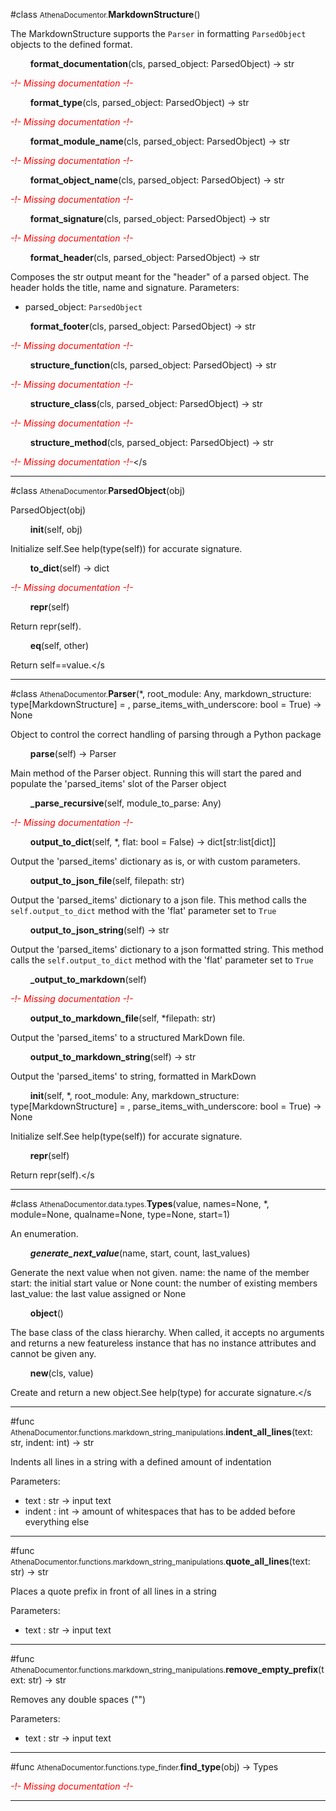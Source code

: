 #class <small>AthenaDocumentor.</small>**MarkdownStructure**()

The MarkdownStructure supports the `Parser` in formatting `ParsedObject` objects to the defined format.

$\qquad$**format_documentation**(cls, parsed_object: ParsedObject) -> str

<span class="parent_indent">*<span style=color:red>-!- Missing documentation -!-</span>*</span>

$\qquad$**format_type**(cls, parsed_object: ParsedObject) -> str

<span class="parent_indent">*<span style=color:red>-!- Missing documentation -!-</span>*</span>

$\qquad$**format_module_name**(cls, parsed_object: ParsedObject) -> str

<span class="parent_indent">*<span style=color:red>-!- Missing documentation -!-</span>*</span>

$\qquad$**format_object_name**(cls, parsed_object: ParsedObject) -> str

<span class="parent_indent">*<span style=color:red>-!- Missing documentation -!-</span>*</span>

$\qquad$**format_signature**(cls, parsed_object: ParsedObject) -> str

<span class="parent_indent">*<span style=color:red>-!- Missing documentation -!-</span>*</span>

$\qquad$**format_header**(cls, parsed_object: ParsedObject) -> str

<span class="parent_indent">Composes the str output meant for the "header" of a parsed object.
The header holds the title, name and signature.
Parameters:
- parsed_object: `ParsedObject`</span>

$\qquad$**format_footer**(cls, parsed_object: ParsedObject) -> str

<span class="parent_indent">*<span style=color:red>-!- Missing documentation -!-</span>*</span>

$\qquad$**structure_function**(cls, parsed_object: ParsedObject) -> str

<span class="parent_indent">*<span style=color:red>-!- Missing documentation -!-</span>*</span>

$\qquad$**structure_class**(cls, parsed_object: ParsedObject) -> str

<span class="parent_indent">*<span style=color:red>-!- Missing documentation -!-</span>*</span>

$\qquad$**structure_method**(cls, parsed_object: ParsedObject) -> str

<span class="parent_indent">*<span style=color:red>-!- Missing documentation -!-</span>*</s

---

#class <small>AthenaDocumentor.</small>**ParsedObject**(obj)

ParsedObject(obj)

$\qquad$**__init__**(self, obj)

<span class="parent_indent">Initialize self.See help(type(self)) for accurate signature.</span>

$\qquad$**to_dict**(self) -> dict

<span class="parent_indent">*<span style=color:red>-!- Missing documentation -!-</span>*</span>

$\qquad$**__repr__**(self)

<span class="parent_indent">Return repr(self).</span>

$\qquad$**__eq__**(self, other)

<span class="parent_indent">Return self==value.</s

---

#class <small>AthenaDocumentor.</small>**Parser**(*, root_module: Any, markdown_structure: type[MarkdownStructure] = <class AthenaDocumentor.models.markdown_structure.MarkdownStructure>, parse_items_with_underscore: bool = True) -> None

Object to control the correct handling of parsing through a Python package

$\qquad$**parse**(self) -> Parser

<span class="parent_indent">Main method of the Parser object.
Running this will start the pared and populate the 'parsed_items' slot of the Parser object</span>

$\qquad$**_parse_recursive**(self, module_to_parse: Any)

<span class="parent_indent">*<span style=color:red>-!- Missing documentation -!-</span>*</span>

$\qquad$**output_to_dict**(self, *, flat: bool = False) -> dict[str:list[dict]]

<span class="parent_indent">Output the 'parsed_items' dictionary as is, or with custom parameters.</span>

$\qquad$**output_to_json_file**(self, filepath: str)

<span class="parent_indent">Output the 'parsed_items' dictionary to a json file.
This method calls the `self.output_to_dict` method with the 'flat' parameter set to `True`</span>

$\qquad$**output_to_json_string**(self) -> str

<span class="parent_indent">Output the 'parsed_items' dictionary to a json formatted string.
This method calls the `self.output_to_dict` method with the 'flat' parameter set to `True`</span>

$\qquad$**_output_to_markdown**(self)

<span class="parent_indent">*<span style=color:red>-!- Missing documentation -!-</span>*</span>

$\qquad$**output_to_markdown_file**(self, *filepath: str)

<span class="parent_indent">Output the 'parsed_items' to a structured MarkDown file.</span>

$\qquad$**output_to_markdown_string**(self) -> str

<span class="parent_indent">Output the 'parsed_items' to string, formatted in MarkDown</span>

$\qquad$**__init__**(self, *, root_module: Any, markdown_structure: type[MarkdownStructure] = <class AthenaDocumentor.models.markdown_structure.MarkdownStructure>, parse_items_with_underscore: bool = True) -> None

<span class="parent_indent">Initialize self.See help(type(self)) for accurate signature.</span>

$\qquad$**__repr__**(self)

<span class="parent_indent">Return repr(self).</s

---

#class <small>AthenaDocumentor.data.types.</small>**Types**(value, names=None, *, module=None, qualname=None, type=None, start=1)

An enumeration.

$\qquad$**_generate_next_value_**(name, start, count, last_values)

<span class="parent_indent">Generate the next value when not given.
name: the name of the member
start: the initial start value or None
count: the number of existing members
last_value: the last value assigned or None</span>

$\qquad$**object**()

<span class="parent_indent">The base class of the class hierarchy.
When called, it accepts no arguments and returns a new featureless
instance that has no instance attributes and cannot be given any.</span>

$\qquad$**__new__**(cls, value)

<span class="parent_indent">Create and return a new object.See help(type) for accurate signature.</s

---

#func <small>AthenaDocumentor.functions.markdown_string_manipulations.</small>**indent_all_lines**(text: str, indent: int) -> str

Indents all lines in a string with a defined amount of indentation

Parameters:
- text : str -> input text
- indent : int -> amount of whitespaces that has to be added before everything else

---

#func <small>AthenaDocumentor.functions.markdown_string_manipulations.</small>**quote_all_lines**(text: str) -> str

Places a quote prefix in front of all lines in a string

Parameters:
- text : str -> input text

---

#func <small>AthenaDocumentor.functions.markdown_string_manipulations.</small>**remove_empty_prefix**(text: str) -> str

Removes any double spaces ("")

Parameters:
- text : str -> input text

---

#func <small>AthenaDocumentor.functions.type_finder.</small>**find_type**(obj) -> Types

*<span style=color:red>-!- Missing documentation -!-</span>*

---

